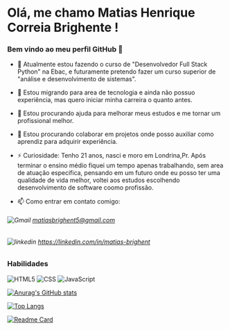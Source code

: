 # Olá, me chamo Matias Henrique Correia Brighente ! 
### Bem vindo ao meu perfil GitHub 👋

- 🌱 Atualmente estou fazendo o curso de "Desenvolvedor Full Stack Python" na Ebac, e futuramente pretendo fazer um curso superior de "análise e desenvolvimento de sistemas".

- 🔭 Estou migrando para area de tecnologia e ainda não possuo experiência, mas quero iniciar minha carreira o quanto antes.

- 🤔 Estou procurando ajuda para melhorar meus estudos e me tornar um profissional melhor.
  
- 👯 Estou procurando colaborar em projetos onde posso auxiliar como aprendiz para adquirir experiência. 
    
- ⚡ Curiosidade: Tenho 21 anos, nasci e moro em Londrina,Pr. Após terminar o ensino médio fiquei um tempo apenas trabalhando, sem area de atuação especifica,
  pensando em um futuro onde eu posso ter uma qualidade de vida melhor, voltei aos estudos escolhendo desenvolvimento de software coomo profissão.

- 📫 Como entrar em contato comigo:  
###### ![Gmail](https://img.shields.io/badge/Gmail-EA4335?style=flat&logo=gmail&logoColor=white) matiasbrighent5@gmail.com
###### ![linkedin](https://img.shields.io/badge/LinkedIn-0A66C2?style=flat&logo=linkedin&logoColor=white) https://linkedin.com/in/matias-brighent

  
### Habilidades

![HTML5](https://img.shields.io/badge/HTML5-E34F26?style=flat&logo=html5&logoColor=white) 
![CSS](https://img.shields.io/badge/CSS3-1572B6?style=flat&logo=css3&logoColor=white)
![JavaScript](https://img.shields.io/badge/JavaScript-323330?style=flat&logo=javascript&logoColor=F7DF1E)


[![Anurag's GitHub stats](https://github-readme-stats.vercel.app/api?username=MatiasBrighent&show_icons=true&count_private=true&theme=holi&hide=contribs,issues
)](https://github.com/anuraghazra/githubreadme-stats)

[![Top Langs](https://github-readme-stats.vercel.app/api/top-langs/?username=MatiasBrighent&layout=compact&theme=holi)](https://github.com/anuraghazra/github-readme-stats)

[![Readme Card](https://github-readme-stats.vercel.app/api/pin/?username=MatiasBrighent&repo=Projeto01&theme=holi)](https://github.com/anuraghazra/github-readme-stats)


